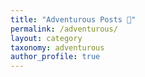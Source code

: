 ```yaml
---
title: "Adventurous Posts 🦄"
permalink: /adventurous/
layout: category
taxonomy: adventurous
author_profile: true
---
```

